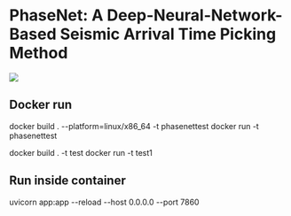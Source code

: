# PhaseNet: A Deep-Neural-Network-Based Seismic Arrival Time Picking Method

[![](https://github.com/AI4EPS/PhaseNet/workflows/documentation/badge.svg)](https://ai4eps.github.io/PhaseNet)


## Docker run
docker build . --platform=linux/x86_64 -t phasenettest
docker run -t phasenettest


docker build . -t test
docker run -t test1



## Run inside container
uvicorn app:app --reload --host 0.0.0.0 --port 7860
